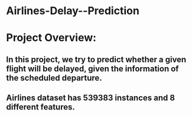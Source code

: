 # Airlines-Delay--Prediction
# Project Overview:
## In this project, we try to predict whether a given flight will be delayed, given the information of the scheduled departure. 
## Airlines dataset has 539383 instances and 8 different features. 
